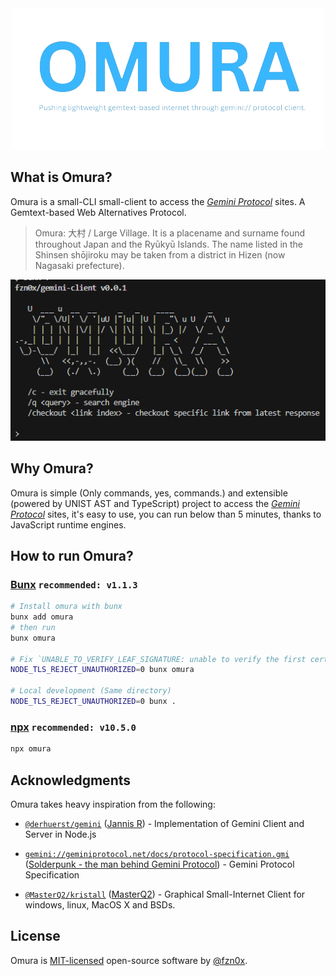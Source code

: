 <div style="text-align:center">
    <img src="./assets/omura.png" alt="Omura is CLI client to access the Gemini Protocol sites. A Gemtext-based Web Alternatives Protocol.">
</div>

## What is Omura?

Omura is a small-CLI small-client to access the [_Gemini Protocol_](https://geminiprotocol.net/) sites. A Gemtext-based Web Alternatives Protocol.

> Omura: 大村 / Large Village. It is a placename and surname found throughout Japan and the Ryūkyū Islands. The name listed in the Shinsen shōjiroku may be taken from a district in Hizen (now Nagasaki prefecture).

<div style="text-align:center">
    <img src="./assets/terminal.png" alt="Omura is CLI client to access the Gemini Protocol sites. A Gemtext-based Web Alternatives Protocol.">
</div>

## Why Omura?

Omura is simple (Only commands, yes, commands.) and extensible (powered by UNIST AST and TypeScript) project to access the [_Gemini Protocol_](https://geminiprotocol.net/) sites, it's easy to use, you can run below than 5 minutes, thanks to JavaScript runtime engines.

## How to run Omura?

### [Bunx](https://bun.sh/docs/cli/bunx) `recommended: v1.1.3`

```bash
# Install omura with bunx
bunx add omura
# then run
bunx omura

# Fix `UNABLE_TO_VERIFY_LEAF_SIGNATURE: unable to verify the first certificate`
NODE_TLS_REJECT_UNAUTHORIZED=0 bunx omura

# Local development (Same directory)
NODE_TLS_REJECT_UNAUTHORIZED=0 bunx .
```

### [npx](https://nodejs.org/en/download) `recommended: v10.5.0`

```bash
npx omura
```

## Acknowledgments

Omura takes heavy inspiration from the following:

- [`@derhuerst/gemini`](https://github.com/derhuerst/gemini) ([Jannis R](https://github.com/derhuerst)) - Implementation of Gemini Client and Server in Node.js

- [`gemini://geminiprotocol.net/docs/protocol-specification.gmi`](https://geminiprotocol.net/docs/protocol-specification.gmi) ([Solderpunk - the man behind Gemini Protocol](https://zaibatsu.circumlunar.space/~solderpunk/)) - Gemini Protocol Specification

- [`@MasterQ2/kristall`](https://github.com/MasterQ32/kristall) ([MasterQ2](https://github.com/MasterQ32)) - Graphical Small-Internet Client for windows, linux, MacOS X and BSDs.

## License

Omura is [MIT-licensed](LICENSE) open-source software by [@fzn0x](https://fzn0x.dev).

<!-- and [contributors](https://github.com/fzn0x/omura/graphs/contributors):

<a href="https://github.com/fzn0x/omura/graphs/contributors">
  <img src="https://contrib.rocks/image?repo=fzn0x/omura" />
</a> -->
